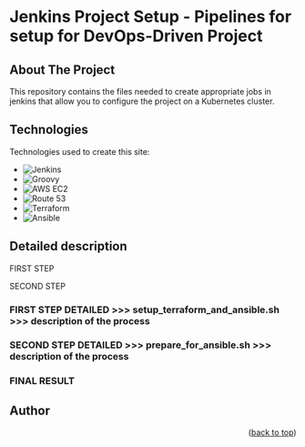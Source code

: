 # Jenkins Project Setup - Pipelines for setup for DevOps-Driven Project
<a name="readme-top"></a>
<!-- ABOUT THE PROJECT -->
## About The Project

This repository contains the files needed to create appropriate jobs in jenkins that allow you to configure the project on a Kubernetes cluster.

<!-- TECHNOLOGIES -->
## Technologies

Technologies used to create this site:
* ![Jenkins](https://img.shields.io/badge/Jenkins-D24939?style=for-the-badge&logo=jenkins&logoColor=white)
* ![Groovy](https://img.shields.io/badge/Groovy-4298B8?style=for-the-badge&logo=apache%20groovy&logoColor=white)
* ![AWS EC2](https://img.shields.io/badge/AWS%20EC2-232F3E?style=for-the-badge&logo=amazon%20aws&logoColor=white)
* ![Route 53](https://img.shields.io/badge/Route%2053-232F3E?style=for-the-badge&logo=amazon%20route%2053&logoColor=white)
* ![Terraform](https://img.shields.io/badge/Terraform-623CE4?style=for-the-badge&logo=terraform&logoColor=white)
* ![Ansible](https://img.shields.io/badge/Ansible-EE0000?style=for-the-badge&logo=ansible&logoColor=white)



<!-- DETAILED DESCRIPTION -->
## Detailed description

FIRST STEP  


SECOND STEP  


### FIRST STEP DETAILED  >>> setup_terraform_and_ansible.sh >>> description of the process


### SECOND STEP DETAILED  >>> prepare_for_ansible.sh >>> description of the process

### FINAL RESULT
   


  
<!-- AUTHOR -->
## Author

<p align="right">(<a href="#readme-top">back to top</a>)</p>
